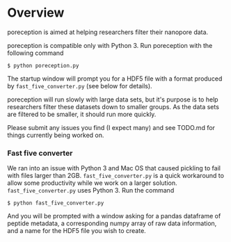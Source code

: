 # Overview
poreception is aimed at helping researchers filter their nanopore data.

poreception is compatible only with Python 3. Run poreception with the following command

```
$ python poreception.py
```

The startup window will prompt you for a HDF5 file with a format produced by `fast_five_converter.py` (see below for details).

poreception will run slowly with large data sets, but it's purpose is to help researchers filter these datasets down to smaller groups. As the data sets are filtered to be smaller, it should run more quickly.

Please submit any issues you find (I expect many) and see TODO.md for things currently being worked on.

### Fast five converter
We ran into an issue with Python 3 and Mac OS that caused pickling to fail with files larger than 2GB. `fast_five_converter.py` is a quick workaround to allow some productivity while we work on a larger solution. `fast_five_converter.py` uses Python 3. Run the command

```
$ python fast_five_converter.py
```
And you will be prompted with a window asking for a pandas dataframe of peptide metadata, a corresponding numpy array of raw data information, and a name for the HDF5 file you wish to create.
